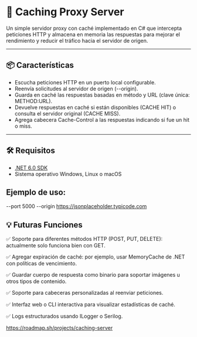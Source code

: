 # 🧠 Caching Proxy Server

Un simple servidor proxy con caché implementado en C# que intercepta peticiones HTTP y almacena en memoria las respuestas para mejorar el rendimiento y reducir el tráfico hacia el servidor de origen.

---

## 📦 Características

- Escucha peticiones HTTP en un puerto local configurable.
- Reenvía solicitudes al servidor de origen (--origin).
- Guarda en caché las respuestas basadas en método y URL (clave única: METHOD:URL).
- Devuelve respuestas en caché si están disponibles (CACHE HIT) o consulta el servidor original (CACHE MISS).
- Agrega cabecera Cache-Control a las respuestas indicando si fue un hit o miss.

---

## 🛠️ Requisitos

- [.NET 6.0 SDK](https://dotnet.microsoft.com/en-us/download)
- Sistema operativo Windows, Linux o macOS

## Ejemplo de uso:
--port 5000 --origin https://jsonplaceholder.typicode.com

## 💡 Futuras Funciones

✅ Soporte para diferentes métodos HTTP (POST, PUT, DELETE): actualmente solo funciona bien con GET.

✅ Agregar expiración de caché: por ejemplo, usar MemoryCache de .NET con políticas de vencimiento.

✅ Guardar cuerpo de respuesta como binario para soportar imágenes u otros tipos de contenido.

✅ Soporte para cabeceras personalizadas al reenviar peticiones.

✅ Interfaz web o CLI interactiva para visualizar estadísticas de caché.

✅ Logs estructurados usando ILogger o Serilog.

https://roadmap.sh/projects/caching-server
